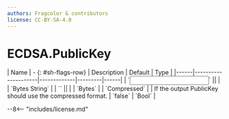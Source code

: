 ```yaml
---
authors: Fragcolor & contributors
license: CC-BY-SA-4.0
---
```



# ECDSA.PublicKey

<div class="sh-parameters" markdown="1">
| Name | - {: #sh-flags-row} | Description | Default | Type |
|------|---------------------|-------------|---------|------|
| `<input>` || | | `Bytes String` |
| `<output>` || | | `Bytes` |
| `Compressed` |  | If the output PublicKey should use the compressed format. | `false` | `Bool` |

</div>



--8<-- "includes/license.md"
